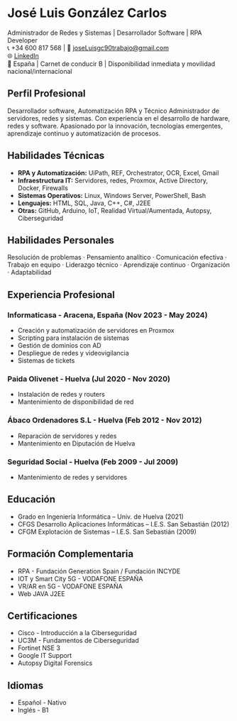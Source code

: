 <!DOCTYPE html>
<html lang="es">
<head>
  <meta charset="UTF-8">
</head>
<body>

  <h1>José Luis González Carlos</h1>
  <p class="contact">
    Administrador de Redes y Sistemas | Desarrollador Software | RPA Developer<br>
    📞 +34 600 817 568 | 📧 <a href="mailto:joseLuisgc90trabajo@gmail.com">joseLuisgc90trabajo@gmail.com</a><br>
    🌐 <a href="http://www.linkedin.com/in/joseluisgonzálezcarlos" target="_blank">LinkedIn</a> <br>
    📍 España | Carnet de conducir B | Disponibilidad inmediata y movilidad nacional/internacional
  </p>

  <div class="section">
    <h2>Perfil Profesional</h2>
    <p>Desarrollador software, Automatización RPA y Técnico Administrador de servidores, redes y sistemas. Con experiencia en el desarrollo de hardware, redes y software. Apasionado por la innovación, tecnologías emergentes, aprendizaje continuo y automatización de procesos.</p>
  </div>

  <div class="section">
    <h2>Habilidades Técnicas</h2>
    <ul>
      <li><strong>RPA y Automatización:</strong> UiPath, REF, Orchestrator, OCR, Excel, Gmail</li>
      <li><strong>Infraestructura IT:</strong> Servidores, redes, Proxmox, Active Directory, Docker, Firewalls</li>
      <li><strong>Sistemas Operativos:</strong> Linux, Windows Server, PowerShell, Bash</li>
      <li><strong>Lenguajes:</strong> HTML, SQL, Java, C++, C#, J2EE</li>
      <li><strong>Otras:</strong> GitHub, Arduino, IoT, Realidad Virtual/Aumentada, Autopsy, Ciberseguridad</li>
    </ul>
  </div>

  <div class="section">
    <h2>Habilidades Personales</h2>
    <p>Resolución de problemas · Pensamiento analítico · Comunicación efectiva · Trabajo en equipo · Liderazgo técnico · Aprendizaje continuo · Organización · Adaptabilidad</p>
  </div>

  <div class="section">
    <h2>Experiencia Profesional</h2>
    <h3>Informaticasa - Aracena, España (Nov 2023 - May 2024)</h3>
    <ul>
      <li>Creación y automatización de servidores en Proxmox</li>
      <li>Scripting para instalación de sistemas</li>
      <li>Gestión de dominios con AD</li>
      <li>Despliegue de redes y videovigilancia</li>
      <li>Sistemas de tickets</li>
    </ul>
    <h3>Paida Olivenet - Huelva (Jul 2020 - Nov 2020)</h3>
    <ul>
      <li>Instalación de redes y routers</li>
      <li>Mantenimiento de disponibilidad de red</li>
    </ul>
    <h3>Ábaco Ordenadores S.L - Huelva (Feb 2012 - Nov 2012)</h3>
    <ul>
      <li>Reparación de servidores y redes</li>
      <li>Mantenimiento en Diputación de Huelva</li>
    </ul>
    <h3>Seguridad Social - Huelva (Feb 2009 - Jul 2009)</h3>
    <ul>
      <li>Mantenimiento de redes y servidores</li>
    </ul>
  </div>

  <div class="section">
    <h2>Educación</h2>
    <ul>
      <li>Grado en Ingeniería Informática – Univ. de Huelva (2021)</li>
      <li>CFGS Desarrollo Aplicaciones Informáticas – I.E.S. San Sebastián (2012)</li>
      <li>CFGM Explotación de Sistemas – I.E.S. San Sebastián (2009)</li>
    </ul>
  </div>

  <div class="section">
    <h2>Formación Complementaria</h2>
    <ul>
      <li>RPA - Fundación Generation Spain / Fundación INCYDE</li>
      <li>IOT y Smart City 5G - VODAFONE ESPAÑA</li>
      <li>VR/AR en 5G - VODAFONE ESPAÑA</li>
      <li>Web JAVA J2EE</li>
    </ul>
  </div>

  <div class="section">
    <h2>Certificaciones</h2>
    <ul>
      <li>Cisco - Introducción a la Ciberseguridad</li>
      <li>UC3M - Fundamentos de Ciberseguridad</li>
      <li>Fortinet NSE 3</li>
      <li>Google IT Support</li>
      <li>Autopsy Digital Forensics</li>
    </ul>
  </div>

  <div class="section">
    <h2>Idiomas</h2>
    <ul>
      <li>Español - Nativo</li>
      <li>Inglés - B1</li>
    </ul>
  </div>

</body>
</html>
